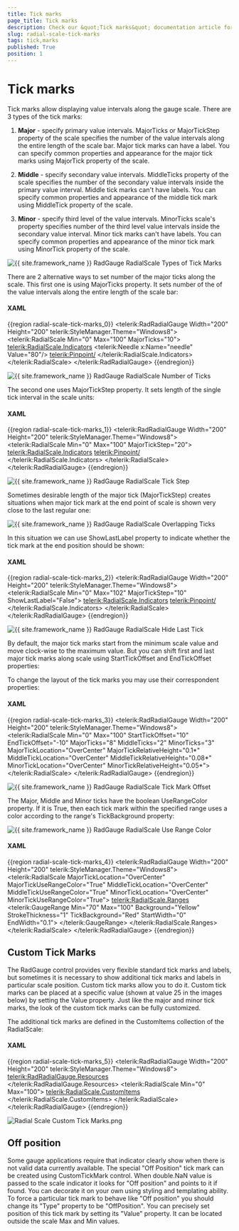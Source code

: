 ```yaml
---
title: Tick marks
page_title: Tick marks
description: Check our &quot;Tick marks&quot; documentation article for the RadGauge {{ site.framework_name }} control.
slug: radial-scale-tick-marks
tags: tick,marks
published: True
position: 1
---
```


# Tick marks

Tick marks allow displaying value intervals along the gauge scale. There are 3 types of the tick marks:

1. __Major__ - specify primary value intervals. MajorTicks or MajorTickStep property of the scale specifies the number of the value intervals along the entire length of the scale bar. Major tick marks can have a label. You can specify common properties and appearance for the major tick marks using MajorTick property of the scale.

2. __Middle__ - specify secondary value intervals. MiddleTicks property of the scale specifies the number of the secondary value intervals inside the primary value interval. Middle tick marks can't have labels. You can specify common properties and appearance of the middle tick mark using MiddleTick property of the scale.

3. __Minor__ - specify third level of the value intervals. MinorTicks scale's property specifies number of the third level value intervals inside the secondary value interval. Minor tick marks can't have labels. You can specify common properties and appearance of the minor tick mark using MinorTick property of the scale.

![{{ site.framework_name }} RadGauge RadialScale Types of Tick Marks](images/RadialScaleTickMarks_Desc.png)

There are 2 alternative ways to set number of the major ticks along the scale. This first one is using MajorTicks property. It sets number of the of the value intervals along the entire length of the scale bar:

#### __XAML__
{{region radial-scale-tick-marks_0}}
	<telerik:RadRadialGauge Width="200" Height="200" telerik:StyleManager.Theme="Windows8">
	    <telerik:RadialScale Min="0" Max="100" MajorTicks="10">
	        <telerik:RadialScale.Indicators>
	            <telerik:Needle x:Name="needle" Value="80"/>
	            <telerik:Pinpoint/>
	        </telerik:RadialScale.Indicators>
	    </telerik:RadialScale>
	</telerik:RadRadialGauge>
{{endregion}}

![{{ site.framework_name }} RadGauge RadialScale Number of Ticks](images/RadialScale10MajorTicks.png)

The second one uses MajorTickStep property. It sets length of the single tick interval in the scale units:

#### __XAML__
{{region radial-scale-tick-marks_1}}
	<telerik:RadRadialGauge Width="200" Height="200" telerik:StyleManager.Theme="Windows8">
	    <telerik:RadialScale Min="0" Max="100" MajorTickStep="20">
	        <telerik:RadialScale.Indicators>
	            <telerik:Pinpoint/>
	        </telerik:RadialScale.Indicators>
	    </telerik:RadialScale>
	</telerik:RadRadialGauge>
{{endregion}}

![{{ site.framework_name }} RadGauge RadialScale Tick Step](images/RadialScale20MajorTickStep.png)

Sometimes desirable length of the major tick (MajorTickStep) creates situations when major tick mark at the end point of scale is shown very close to the last regular one:

![{{ site.framework_name }} RadGauge RadialScale Overlapping Ticks](images/RadialScaleCloseTickMarks.png)

In this situation we can use ShowLastLabel property to indicate whether the tick mark at the end position should be shown:

#### __XAML__
{{region radial-scale-tick-marks_2}}
	<telerik:RadRadialGauge Width="200" Height="200" telerik:StyleManager.Theme="Windows8">
	    <telerik:RadialScale Min="0" Max="102"
	                         MajorTickStep="10" ShowLastLabel="False">
	        <telerik:RadialScale.Indicators>
	            <telerik:Pinpoint/>
	        </telerik:RadialScale.Indicators>
	    </telerik:RadialScale>
	</telerik:RadRadialGauge>
{{endregion}}

![{{ site.framework_name }} RadGauge RadialScale Hide Last Tick](images/RadialScaleNoEndTickMark.png)

By default, the major tick marks start from the minimum scale value and move clock-wise to the maximum value. But you can shift first and last major tick marks along scale using StartTickOffset and EndTickOffset properties:

To change the layout of the tick marks you may use their correspondent properties:

#### __XAML__
{{region radial-scale-tick-marks_3}}
	<telerik:RadRadialGauge Width="200" Height="200" telerik:StyleManager.Theme="Windows8">
	    <telerik:RadialScale Min="0" Max="100"
	                     StartTickOffset="10" EndTickOffset="-10"
	                     MajorTicks="8" MiddleTicks="2" MinorTicks="3"
	                     MajorTickLocation="OverCenter"
	                     MajorTickRelativeHeight="0.1*"
	                     MiddleTickLocation="OverCenter"
	                     MiddleTickRelativeHeight="0.08*"
	                     MinorTickLocation="OverCenter"
	                     MinorTickRelativeHeight="0.05*">
	    </telerik:RadialScale>
	</telerik:RadRadialGauge>
{{endregion}}

![{{ site.framework_name }} RadGauge RadialScale Tick Mark Offset](images/RadiaScaleTickMarkOffset.png)

The Major, Middle and Minor ticks have the boolean UseRangeColor property. If it is True, then each tick mark within the specified range uses a color according to the range's TickBackground property:

![{{ site.framework_name }} RadGauge RadialScale Use Range Color](images/RadialScaleTickRangeColor.png)

#### __XAML__
{{region radial-scale-tick-marks_4}}
	<telerik:RadRadialGauge Width="200" Height="200" telerik:StyleManager.Theme="Windows8">
	    <telerik:RadialScale
	                MajorTickLocation="OverCenter"
	                MajorTickUseRangeColor="True"
	                MiddleTickLocation="OverCenter"
	                MiddleTickUseRangeColor="True"
	                MinorTickLocation="OverCenter"
	                MinorTickUseRangeColor="True">
	        <telerik:RadialScale.Ranges>
	            <telerik:GaugeRange Min="70" Max="100"
	                                Background="Yellow"
	                                StrokeThickness="1"
	                                TickBackground="Red"
	                                StartWidth="0"
	                                EndWidth="0.1">
	            </telerik:GaugeRange>
	        </telerik:RadialScale.Ranges>
	    </telerik:RadialScale>
	</telerik:RadRadialGauge>
{{endregion}}

## Custom Tick Marks

The RadGauge control provides very flexible standard tick marks and labels, but sometimes it is necessary to show additional tick marks and labels in particular scale position. Custom tick marks allow you to do it. Custom tick marks can be placed at a specific value (shown at value 25 in the images below) by setting the Value property. Just like the major and minor tick marks, the look of the custom tick marks can be fully customized.

The additional tick marks are defined in the CustomItems collection of the RadialScale:

#### __XAML__
{{region radial-scale-tick-marks_5}}
	<telerik:RadRadialGauge Width="200" Height="200" telerik:StyleManager.Theme="Windows8">
		<telerik:RadRadialGauge.Resources> 
			<Style x:Key="CustomTick" TargetType="Ellipse">
				<Setter Property="Fill" Value="White" />
				<Setter Property="Width" Value="6" />
				<Setter Property="Height" Value="6" />
				<Setter Property="Margin" Value="11" />
				<Setter Property="telerik:ScaleObject.Location" Value="Outside" />
				<Setter Property="Canvas.ZIndex" Value="1001" />
			</Style>
			<Style x:Key="CustomTickLine" TargetType="Rectangle">
				<Setter Property="Width" Value="1" />
				<Setter Property="Height" Value="10" />
				<Setter Property="Margin" Value="2" />
				<Setter Property="telerik:ScaleObject.Location" Value="Outside" />
				<Setter Property="telerik:RadialScale.RotationMode" Value="SurroundOut" />
				<Setter Property="Canvas.ZIndex" Value="1001" />
			</Style>                
		</telerik:RadRadialGauge.Resources>
		<telerik:RadialScale Min="0" Max="100">
			<telerik:RadialScale.CustomItems>
				<Ellipse telerik:ScaleObject.Value="0" Style="{StaticResource CustomTick}" Stroke="Red" />
				<Ellipse telerik:ScaleObject.Value="15" Style="{StaticResource CustomTick}" Stroke="Green" />
				<Ellipse telerik:ScaleObject.Value="100" Style="{StaticResource CustomTick}" Stroke="Blue" />
				<Rectangle telerik:ScaleObject.Value="0" Style="{StaticResource CustomTickLine}" Fill="Red"/>
				<Rectangle telerik:ScaleObject.Value="15" Style="{StaticResource CustomTickLine}" Fill="Green"/>
				<Rectangle telerik:ScaleObject.Value="100" Style="{StaticResource CustomTickLine}" Fill="Blue"/>                    
				<TextBlock Text="15" telerik:RadialScale.RotationMode="SurroundOut"
						   telerik:ScaleObject.Value="15" Margin="18" telerik:ScaleObject.Location="Outside"/>
			</telerik:RadialScale.CustomItems>
		</telerik:RadialScale>
	</telerik:RadRadialGauge>
{{endregion}}

![Radial Scale Custom Tick Marks.png](images/RadialScaleCustomTickMarks.png)

## Off position

Some gauge applications require that indicator clearly show when there is not valid data currently available. The special "Off Position" tick mark can be created using CustomTickMark control. When double.NaN value is passed to the scale indicator it looks for "Off position" and points to it if found. You can decorate it on your own using styling and templating ability. To force a particular tick mark to behave like "Off position" you should change its "Type" property to be "OffPosition". You can precisely set position of this tick mark by setting its "Value" property. It can be located outside the scale Max and Min values.
